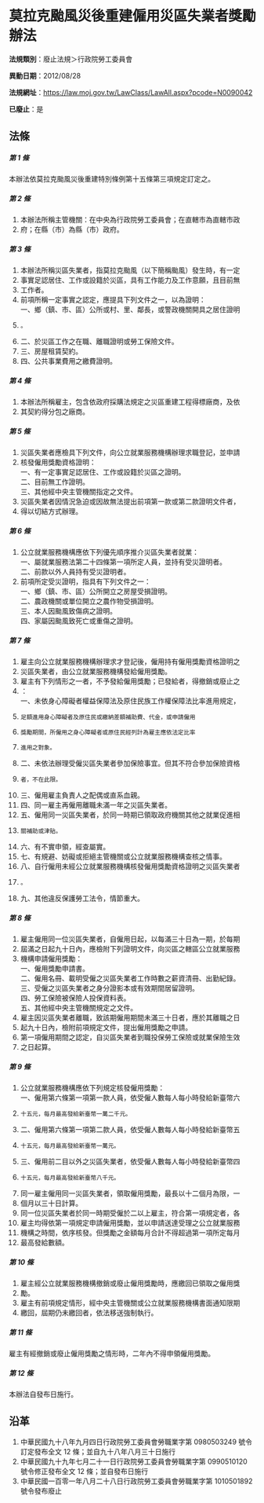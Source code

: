 # 莫拉克颱風災後重建僱用災區失業者獎勵辦法

**法規類別**：廢止法規＞行政院勞工委員會

**異動日期**：2012/08/28  

**法規網址**：https://law.moj.gov.tw/LawClass/LawAll.aspx?pcode=N0090042

**已廢止**：是



## 法條
##### 第 1 條
本辦法依莫拉克颱風災後重建特別條例第十五條第三項規定訂定之。

##### 第 2 條
1. 本辦法所稱主管機關：在中央為行政院勞工委員會；在直轄市為直轄市政
1. 府；在縣（市）為縣（市）政府。

##### 第 3 條
1. 本辦法所稱災區失業者，指莫拉克颱風（以下簡稱颱風）發生時，有一定
1. 事實足認居住、工作或設籍於災區，具有工作能力及工作意願，且目前無
1. 工作者。
1. 前項所稱一定事實之認定，應提具下列文件之一，以為證明：  
一、鄉（鎮、市、區）公所或村、里、鄰長，或警政機關開具之居住證明
1.     。
1. 二、於災區工作之在職、離職證明或勞工保險文件。
1. 三、房屋租賃契約。
1. 四、公共事業費用之繳費證明。

##### 第 4 條
1. 本辦法所稱雇主，包含依政府採購法規定之災區重建工程得標廠商，及依
1. 其契約得分包之廠商。

##### 第 5 條
1. 災區失業者應檢具下列文件，向公立就業服務機構辦理求職登記，並申請
1. 核發僱用獎勵資格證明：  
一、有一定事實足認居住、工作或設籍於災區之證明。  
二、目前無工作證明。  
三、其他經中央主管機關指定之文件。
1. 災區失業者因情況急迫或因故無法提出前項第一款或第二款證明文件者，
1. 得以切結方式辦理。

##### 第 6 條
1. 公立就業服務機構應依下列優先順序推介災區失業者就業：  
一、屬就業服務法第二十四條第一項所定人員，並持有受災證明者。  
二、前款以外人員持有受災證明者。
1. 前項所定受災證明，指具有下列文件之一：  
一、鄉（鎮、市、區）公所開立之房屋受損證明。  
二、農政機關或單位開立之農作物受損證明。  
三、本人因颱風致傷病之證明。  
四、家屬因颱風致死亡或重傷之證明。

##### 第 7 條
1. 雇主向公立就業服務機構辦理求才登記後，僱用持有僱用獎勵資格證明之
1. 災區失業者，由公立就業服務機構發給僱用獎勵。
1. 雇主有下列情形之一者，不予發給僱用獎勵；已發給者，得撤銷或廢止之
1. ：  
一、未依身心障礙者權益保障法及原住民族工作權保障法比率進用規定，
1.     足額進用身心障礙者及原住民或繳納差額補助費、代金，或申請僱用
1.     獎勵期間，所僱用之身心障礙者或原住民經列計為雇主應依法定比率
1.     進用之對象。
1. 二、未依法辦理受僱災區失業者參加保險事宜。但其不符合參加保險資格
1.     者，不在此限。
1. 三、僱用雇主負責人之配偶或直系血親。
1. 四、同一雇主再僱用離職未滿一年之災區失業者。
1. 五、僱用同一災區失業者，於同一時期已領取政府機關其他之就業促進相
1.     關補助或津貼。
1. 六、有不實申領，經查屬實。
1. 七、有規避、妨礙或拒絕主管機關或公立就業服務機構查核之情事。
1. 八、自行僱用未經公立就業服務機構核發僱用獎勵資格證明之災區失業者
1.     。
1. 九、其他違反保護勞工法令，情節重大。

##### 第 8 條
1. 雇主僱用同一位災區失業者，自僱用日起，以每滿三十日為一期，於每期
1. 屆滿之日起九十日內，應檢附下列證明文件，向災區之轄區公立就業服務
1. 機構申請僱用獎勵：  
一、僱用獎勵申請書。  
二、僱用名冊、載明受僱之災區失業者工作時數之薪資清冊、出勤紀錄。  
三、受僱之災區失業者之身分證影本或有效期間居留證明。  
四、勞工保險被保險人投保資料表。  
五、其他經中央主管機關規定之文件。
1. 雇主因災區失業者離職，致該期僱用期間未滿三十日者，應於其離職之日
1. 起九十日內，檢附前項規定文件，提出僱用獎勵之申請。
1. 第一項僱用期間之認定，自災區失業者到職投保勞工保險或就業保險生效
1. 之日起算。

##### 第 9 條
1. 公立就業服務機構應依下列規定核發僱用獎勵：  
一、僱用第六條第一項第一款人員，依受僱人數每人每小時發給新臺幣六
1.     十五元，每月最高發給新臺幣一萬二千元。
1. 二、僱用第六條第一項第二款人員，依受僱人數每人每小時發給新臺幣五
1.     十五元，每月最高發給新臺幣一萬元。
1. 三、僱用前二目以外之災區失業者，依受僱人數每人每小時發給新臺幣四
1.     十五元，每月最高發給新臺幣八千元。
1. 同一雇主僱用同一災區失業者，領取僱用獎勵，最長以十二個月為限，一
1. 個月以三十日計算。
1. 同一位災區失業者於同一時期受僱於二以上雇主，符合第一項規定者，各
1. 雇主均得依第一項規定申請僱用獎勵，並以申請送達受理之公立就業服務
1. 機構之時間，依序核發。但獎勵之金額每月合計不得超過第一項所定每月
1. 最高發給數額。

##### 第 10 條
1. 雇主經公立就業服務機構撤銷或廢止僱用獎勵時，應繳回已領取之僱用獎
1. 勵。
1. 雇主有前項規定情形，經中央主管機關或公立就業服務機構書面通知限期
1. 繳回，屆期仍未繳回者，依法移送強制執行。

##### 第 11 條
雇主有經撤銷或廢止僱用獎勵之情形時，二年內不得申領僱用獎勵。

##### 第 12 條
本辦法自發布日施行。

## 沿革
1. 中華民國九十八年九月四日行政院勞工委員會勞職業字第 0980503249 號令訂定發布全文 12 條；並自九十八年八月三十日施行
1. 中華民國九十九年七月二十一日行政院勞工委員會勞職業字第 0990510120 號令修正發布全文 12 條；並自發布日施行
1. 中華民國一百零一年八月二十八日行政院勞工委員會勞職業字第 1010501892 號令發布廢止
